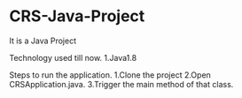 # CRS-Java-Project
It is a Java Project

Technology used till now.
1.Java1.8

Steps to run the application.
1.Clone the project
2.Open CRSApplication.java.
3.Trigger the main method of that class.
